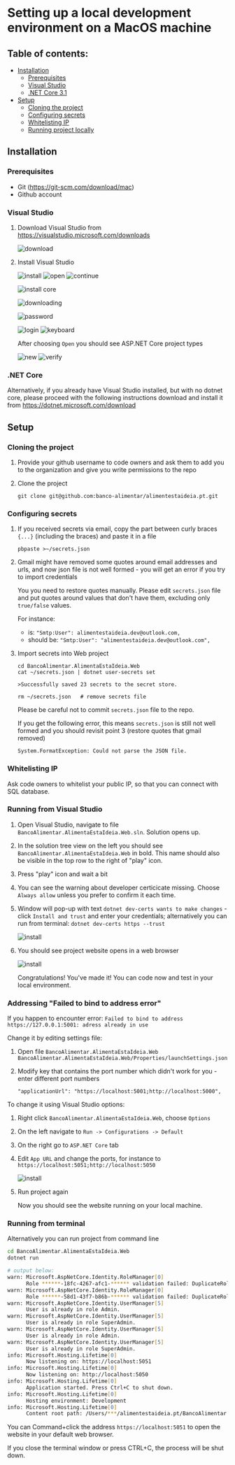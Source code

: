 # Setting up a local development environment on a MacOS machine

## Table of contents:
- [Installation](#installation)
    - [Prerequisites](#prerequisites)
    - [Visual Studio](#visual-studio)
    - [.NET Core 3.1](#.net-core)
- [Setup](#setup)
    - [Cloning the project](#cloning-the-project)
    - [Configuring secrets](#configuring-secrets)
    - [Whitelisting IP](#whitelisting-ip)
    - [Running project locally](#running-project-locally)

## Installation

### Prerequisites

- Git (<https://git-scm.com/download/mac>)
- Github account

### Visual Studio
1. Download Visual Studio from <https://visualstudio.microsoft.com/downloads>

    ![download](images/mac-001-download.png)

2. Install Visual Studio

    ![install](images/mac-002-install-screen.png)
    ![open](images/mac-003-open-warning.png)
    ![continue](images/mac-004-thank-you-continue.png)

    ![install core](images/mac-005-install-dotnet-core.png)

    ![downloading](images/mac-006-downloading.png)

    ![password](images/mac-007-password-provide.png)

    ![login](images/mac-008-connect-account.png)
    ![keyboard](images/mac-009-choose-keyboard-layout.png)

      After choosing `Open` you should see ASP.NET Core project types

    ![new](images/mac-010-new-project-screen.png)
    ![verify](images/mac-011-new-dotnet-core-present.png)

### .NET Core

Alternatively, if you already have Visual Studio installed, but with no dotnet core, please proceed with the following instructions download and install it from <https://dotnet.microsoft.com/download>

## Setup
### Cloning the project

1. Provide your github username to code owners and ask them to add you to the organization and give you write permissions to the repo

2. Clone the project

    ```
    git clone git@github.com:banco-alimentar/alimentestaideia.pt.git
    ```

### Configuring secrets

1. If you received secrets via email, copy the part between curly braces `{...}` (including the braces) and paste it in a file

    ```
    pbpaste >~/secrets.json
    ```


3. Gmail might have removed some quotes around email addresses and urls, and now json file is not well formed - you will get an error if you try to import credentials

    You you need to restore quotes manually. Please edit `secrets.json` file and put quotes around values that don't have them, excluding only `true/false` values.

    For instance:

    - is: `"Smtp:User": alimentestaideia.dev@outlook.com,`
    - should be: `"Smtp:User": "alimentestaideia.dev@outlook.com",`

3. Import secrets into Web project

    ```
    cd BancoAlimentar.AlimentaEstaIdeia.Web
    cat ~/secrets.json | dotnet user-secrets set

    >Successfully saved 23 secrets to the secret store.

    rm ~/secrets.json   # remove secrets file
    ```

    Please be careful not to commit `secrets.json` file to the repo.

    If you get the following error, this means `secrets.json` is still not well formed and you should revisit point 3 (restore quotes that gmail removed)

    ```
    System.FormatException: Could not parse the JSON file.
    ```

### Whitelisting IP

Ask code owners to whitelist your public IP, so that you can connect with SQL database.

### Running from Visual Studio

1. Open Visual Studio, navigate to file `BancoAlimentar.AlimentaEstaIdeia.Web.sln`. Solution opens up.
2. In the solution tree view on the left you should see `BancoAlimentar.AlimentaEstaIdeia.Web` in bold. This name should also be visible in the top row to the right of "play" icon.
3. Press "play" icon and wait a bit
4. You can see the warning about developer certicicate missing. Choose `Always allow` unless you prefer to confirm it each time.
5. Window will pop-up with text `dotnet dev-certs wants to make changes` - click `Install and trust` and enter your credentials; alternatively you can run from terminal: `dotnet dev-certs https --trust`

      ![install](images/mac-012-install-trust-https-certs.png)

6. You should see project website opens in a web browser

      ![install](images/mac-014-success.png)

    Congratulations! You've made it! You can code now and test in your local environment.


### Addressing "Failed to bind to address error"

If you happen to encounter error: `Failed to bind to address https://127.0.0.1:5001: adress already in use`

Change it by editing settings file:

1. Open file `BancoAlimentar.AlimentaEstaIdeia.Web BancoAlimentar.AlimentaEstaIdeia.Web/Properties/launchSettings.json`
2. Modify key that contains the port number which didn't work for you - enter different port numbers

    ```
    "applicationUrl": "https://localhost:5001;http://localhost:5000",
    ```

To change it using Visual Studio options:

1. Right click `BancoAlimentar.AlimentaEstaIdeia.Web`, choose `Options`
2. On the left navigate to `Run -> Configurations -> Default`
3. On the right go to `ASP.NET Core` tab
4. Edit `App URL` and change the ports, for instance to `https://localhost:5051;http://localhost:5050`

      ![install](images/mac-013-configure-ports.png)

5. Run project again

    Now you should see the website running on your local machine.

### Running from terminal

Alternatively you can run project from command line

```zsh
cd BancoAlimentar.AlimentaEstaIdeia.Web
dotnet run

# output below:
warn: Microsoft.AspNetCore.Identity.RoleManager[0]
      Role ******-18fc-4267-afc1-****** validation failed: DuplicateRoleName.
warn: Microsoft.AspNetCore.Identity.RoleManager[0]
      Role ******-58d1-43f7-b86b-****** validation failed: DuplicateRoleName.
warn: Microsoft.AspNetCore.Identity.UserManager[5]
      User is already in role Admin.
warn: Microsoft.AspNetCore.Identity.UserManager[5]
      User is already in role SuperAdmin.
warn: Microsoft.AspNetCore.Identity.UserManager[5]
      User is already in role Admin.
warn: Microsoft.AspNetCore.Identity.UserManager[5]
      User is already in role SuperAdmin.
info: Microsoft.Hosting.Lifetime[0]
      Now listening on: https://localhost:5051
info: Microsoft.Hosting.Lifetime[0]
      Now listening on: http://localhost:5050
info: Microsoft.Hosting.Lifetime[0]
      Application started. Press Ctrl+C to shut down.
info: Microsoft.Hosting.Lifetime[0]
      Hosting environment: Development
info: Microsoft.Hosting.Lifetime[0]
      Content root path: /Users/***/alimentestaideia.pt/BancoAlimentar.AlimentaEstaIdeia.Web
```

You can Command+click the address `https://localhost:5051` to open the website in your default web browser.

If you close the terminal window or press CTRL+C, the process will be shut down.